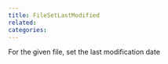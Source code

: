 ```yaml
---
title: FileSetLastModified
related:
categories:
---
```


For the given file, set the last modification date